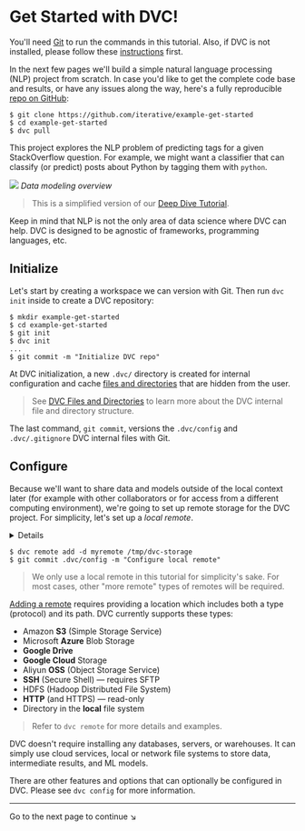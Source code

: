 # Get Started with DVC!

You'll need [Git](https://git-scm.com) to run the commands in this tutorial.
Also, if DVC is not installed, please follow these [instructions](/doc/install)
first.

In the next few pages we'll build a simple natural language processing (NLP)
project from scratch. In case you'd like to get the complete code base and
results, or have any issues along the way, here's a fully reproducible
[repo on GitHub](https://github.com/iterative/example-get-started):

```dvc
$ git clone https://github.com/iterative/example-get-started
$ cd example-get-started
$ dvc pull
```

This project explores the NLP problem of predicting tags for a given
StackOverflow question. For example, we might want a classifier that can
classify (or predict) posts about Python by tagging them with `python`.

![](/img/example-flow-2x.png) _Data modeling overview_

> This is a simplified version of our [Deep Dive Tutorial](/doc/tutorials/deep).

Keep in mind that NLP is not the only area of data science where DVC can help.
DVC is designed to be agnostic of frameworks, programming languages, etc.

## Initialize

Let's start by creating a <abbr>workspace</abbr> we can version with Git. Then
run `dvc init` inside to create a DVC <abbr>repository</abbr>:

```dvc
$ mkdir example-get-started
$ cd example-get-started
$ git init
$ dvc init
...
$ git commit -m "Initialize DVC repo"
```

At DVC initialization, a new `.dvc/` directory is created for internal
configuration and cache
[files and directories](/doc/user-guide/dvc-files-and-directories) that are
hidden from the user.

> See [DVC Files and Directories](/doc/user-guide/dvc-files-and-directories) to
> learn more about the DVC internal file and directory structure.

The last command, `git commit`, versions the `.dvc/config` and `.dvc/.gitignore`
DVC internal files with Git.

## Configure

Because we'll want to share data and models outside of the local context later
(for example with other collaborators or for access from a different computing
environment), we're going to set up remote storage for the <abbr>DVC
project</abbr>. For simplicity, let's set up a _local remote_.

<details>

### What is a "local remote" ?

While the term may seem contradictory, it doesn't have to be. The "local" part
refers to the location of the storage relative to the project, so it can be any
directory in the file system. "Remote" is the term that refers to the storage.
Read "local <abbr>cache</abbr> backup".

</details>

```dvc
$ dvc remote add -d myremote /tmp/dvc-storage
$ git commit .dvc/config -m "Configure local remote"
```

> We only use a local remote in this tutorial for simplicity's sake. For most
> cases, other "more remote" types of remotes will be required.

[Adding a remote](/doc/command-reference/remote/add) requires providing a
location which includes both a type (protocol) and its path. DVC currently
supports these types:

- Amazon **S3** (Simple Storage Service)
- Microsoft **Azure** Blob Storage
- **Google Drive**
- **Google Cloud** Storage
- Aliyun **OSS** (Object Storage Service)
- **SSH** (Secure Shell) — requires SFTP
- HDFS (Hadoop Distributed File System)
- **HTTP** (and HTTPS) — read-only
- Directory in the **local** file system

> Refer to `dvc remote` for more details and examples.

DVC doesn't require installing any databases, servers, or warehouses. It can
simply use cloud services, local or network file systems to store data,
intermediate results, and ML models.

There are other features and options that can optionally be configured in DVC.
Please see `dvc config` for more information.

---

Go to the next page to continue ↘
